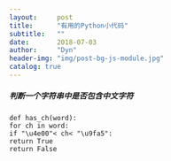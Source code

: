 ```yaml
---
layout:     post
title:      "有用的Python小代码"
subtitle:   ""
date:       2018-07-03
author:     "Dyn"
header-img: "img/post-bg-js-module.jpg"
catalog: true
---
```


##### 判断一个字符串中是否包含中文字符
```
def has_ch(word):
for ch in word:
if "\u4e00"< ch< "\u9fa5":
return True
return False
```
